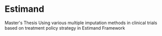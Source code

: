 # Estimand
Master's Thesis Using various multiple imputation methods in clinical trials based on treatment policy strategy in Estimand Framework
